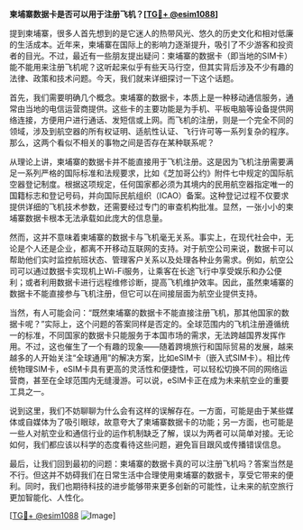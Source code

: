 **柬埔寨数据卡是否可以用于注册飞机？[[TG💪+ @esim1088](https://t.me/s/esim1088)]**

提到柬埔寨，很多人首先想到的是它迷人的热带风光、悠久的历史文化和相对低廉的生活成本。近年来，柬埔寨在国际上的影响力逐渐提升，吸引了不少游客和投资者的目光。不过，最近有一些朋友提出疑问：柬埔寨的数据卡（即当地的SIM卡）能不能用来注册飞机呢？这听起来似乎有些天马行空，但其实背后涉及不少有趣的法律、政策和技术问题。今天，我们就来详细探讨一下这个话题。

首先，我们需要明确几个概念。柬埔寨的数据卡，本质上是一种移动通信服务，通常由当地的电信运营商提供。这些卡的主要功能是为手机、平板电脑等设备提供网络连接，方便用户进行通话、发短信或上网。而飞机的注册，则是一个完全不同的领域，涉及到航空器的所有权证明、适航性认证、飞行许可等一系列复杂的程序。那么，这两个看似不相关的事物之间是否存在某种联系呢？

从理论上讲，柬埔寨的数据卡并不能直接用于飞机注册。这是因为飞机注册需要满足一系列严格的国际标准和法规要求，比如《芝加哥公约》附件七中规定的国际航空器登记制度。根据这项规定，任何国家都必须为其境内的民用航空器指定唯一的国籍标志和登记号码，并向国际民航组织（ICAO）备案。这种登记过程不仅要求提供详细的飞机技术参数，还需要经过专门的审查机构批准。显然，一张小小的柬埔寨数据卡根本无法承载如此庞大的信息量。

然而，这并不意味着柬埔寨的数据卡与飞机毫无关系。事实上，在现代社会中，无论是个人还是企业，都离不开移动互联网的支持。对于航空公司来说，数据卡可以帮助他们实时监控航班状态、管理客户关系以及处理各种业务需求。例如，航空公司可以通过数据卡实现机上Wi-Fi服务，让乘客在长途飞行中享受娱乐和办公便利；或者利用数据卡进行远程维修诊断，提高飞机维护效率。因此，虽然柬埔寨的数据卡不能直接参与飞机注册，但它可以在间接层面为航空业提供支持。

当然，有人可能会问：“既然柬埔寨的数据卡不能直接注册飞机，那其他国家的数据卡呢？”实际上，这个问题的答案同样是否定的。全球范围内的飞机注册遵循统一的标准，不同国家的数据卡只能服务于本国市场的需求，无法跨越国界发挥作用。不过，这也催生了一个有趣的现象——随着跨境旅行和国际贸易的发展，越来越多的人开始关注“全球通用”的解决方案，比如eSIM卡（嵌入式SIM卡）。相比传统物理SIM卡，eSIM卡具有更高的灵活性和便捷性，可以轻松切换不同的网络运营商，甚至在全球范围内无缝漫游。可以说，eSIM卡正在成为未来航空业的重要工具之一。

说到这里，我们不妨聊聊为什么会有这样的误解存在。一方面，可能是由于某些媒体或自媒体为了吸引眼球，故意夸大了柬埔寨数据卡的功能；另一方面，也可能是一些人对航空业和通信行业的运作机制缺乏了解，误以为两者可以简单对接。无论如何，我们都应该以科学的态度看待这些问题，避免盲目跟风或传播错误信息。

最后，让我们回到最初的问题：柬埔寨的数据卡真的可以注册飞机吗？答案当然是不行。但这并不妨碍我们在日常生活中合理使用柬埔寨的数据卡，享受它带来的便利。同时，我们也期待科技的进步能够带来更多创新的可能性，让未来的航空旅行更加智能化、人性化。

[[TG💪+ @esim1088](https://t.me/s/esim1088) ![Image](https://i.postimg.cc/4NQfJmqS/Snipaste-2025-05-13-00-14-12.png)]